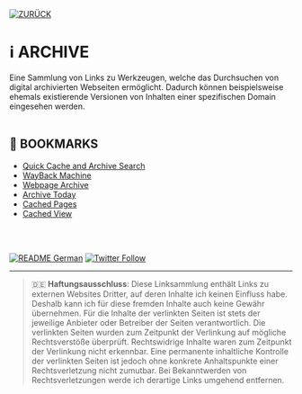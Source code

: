 <div id="top"></div>
<div align="left">
  <a href="https://github.com/ot2i7ba/OSINT/"><img alt="ZURÜCK" src="https://img.shields.io/badge/ZURÜCK-lightgrey.svg?style=for-the-badge"></a>
</div>

# ℹ️ ARCHIVE
Eine Sammlung von Links zu Werkzeugen, welche das Durchsuchen von digital archivierten Webseiten ermöglicht. Dadurch können beispielsweise ehemals existierende Versionen von Inhalten einer spezifischen Domain eingesehen werden.<br/><br/>

## 📑 BOOKMARKS
- [Quick Cache and Archive Search](https://cipher387.github.io/quickcacheandarchivesearch/)
- [WayBack Machine](https://archive.org/web/ "WayBack Maschine")
- [Webpage Archive](https://archive.fo/ "Webpage Archive")
- [Archive Today](https://archive.md/ "Archive Today")
- [Cached Pages](http://www.cachedpages.com/ "Cached Pages")
- [Cached View](http://cachedview.com/ "Cached View")

<br/><br/>
<div align="left">
  <a href="https://github.com/ot2i7ba/OSINT/blob/main/README.md"><img alt="README German" src="https://img.shields.io/badge/README-German-lightgrey.svg?style=for-the-badge"></a>
  <a href="https://twitter.com/intent/follow?screen_name=ot2i7ba"><img alt="Twitter Follow" src="https://img.shields.io/twitter/follow/ot2i7ba?style=for-the-badge"></a>
</div>

---
> :de: **Haftungsausschluss**: Diese Linksammlung enthält Links zu externen Websites Dritter, auf deren Inhalte ich keinen Einfluss habe. Deshalb kann ich für diese fremden Inhalte auch keine Gewähr übernehmen. Für die Inhalte der verlinkten Seiten ist stets der jeweilige Anbieter oder Betreiber der Seiten verantwortlich. Die verlinkten Seiten wurden zum Zeitpunkt der Verlinkung auf mögliche Rechtsverstöße überprüft. Rechtswidrige Inhalte waren zum Zeitpunkt der Verlinkung nicht erkennbar. Eine permanente inhaltliche Kontrolle der verlinkten Seiten ist jedoch ohne konkrete Anhaltspunkte einer Rechtsverletzung nicht zumutbar. Bei Bekanntwerden von Rechtsverletzungen werde ich derartige Links umgehend entfernen.
